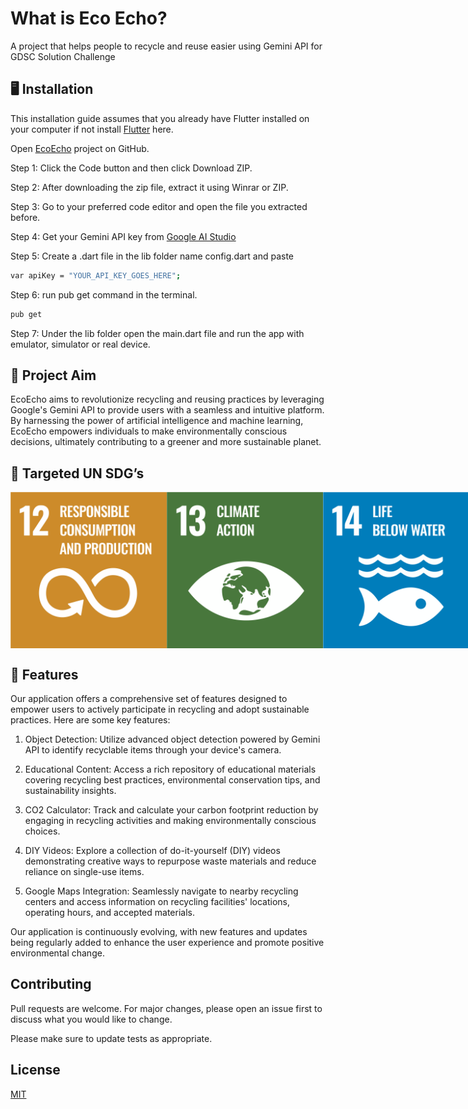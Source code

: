 # What is Eco Echo?
A project that helps people to recycle and reuse easier using Gemini API for GDSC Solution Challenge

## 🖥️ Installation

This installation guide assumes that you already have Flutter installed on your computer if not install [Flutter](https://docs.flutter.dev/get-started/install) here.

Open [EcoEcho](https://github.com/Aspendas/eco_echo) project on GitHub.

Step 1: Click the Code button and then click Download ZIP. 

Step 2: After downloading the zip file, extract it using Winrar or ZIP.

Step 3: Go to your preferred code editor and open the file you extracted before.

Step 4: Get your Gemini API key from [Google AI Studio](https://aistudio.google.com/)

Step 5: Create a .dart file in the lib folder name config.dart and paste
```bash
var apiKey = "YOUR_API_KEY_GOES_HERE";
```

Step 6: run pub get command in the terminal.
```bash
pub get
```

Step 7: Under the lib folder open the main.dart file and run the app with emulator, simulator or real device.

## 🚀 Project Aim

EcoEcho aims to revolutionize recycling and reusing practices by leveraging Google's Gemini API to provide users with a seamless and intuitive platform. By harnessing the power of artificial intelligence and machine learning, EcoEcho empowers individuals to make environmentally conscious decisions, ultimately contributing to a greener and more sustainable planet.

## 🎯 Targeted UN SDG’s

<div style="display: flex;">
<img src="https://github.com/Aspendas/eco_echo/blob/main/assets/12.svg" alt="SDG 12" width="250" height="250">
<img src="https://github.com/Aspendas/eco_echo/blob/main/assets/13.svg" alt="SDG 13" width="250" height="250">
<img src="https://github.com/Aspendas/eco_echo/blob/main/assets/14.svg" alt="SDG 14" width="250" height="250">
<img src="https://github.com/Aspendas/eco_echo/blob/main/assets/15.svg" alt="SDG 15" width="250" height="250">
</div>

## 📖 Features

Our application offers a comprehensive set of features designed to empower users to actively participate in recycling and adopt sustainable practices. Here are some key features:

1. Object Detection: Utilize advanced object detection powered by Gemini API to identify recyclable items through your device's camera.

2. Educational Content: Access a rich repository of educational materials covering recycling best practices, environmental conservation tips, and sustainability insights.

3. CO2 Calculator: Track and calculate your carbon footprint reduction by engaging in recycling activities and making environmentally conscious choices.

4. DIY Videos: Explore a collection of do-it-yourself (DIY) videos demonstrating creative ways to repurpose waste materials and reduce reliance on single-use items.

5. Google Maps Integration: Seamlessly navigate to nearby recycling centers and access information on recycling facilities' locations, operating hours, and accepted materials.

Our application is continuously evolving, with new features and updates being regularly added to enhance the user experience and promote positive environmental change.

## Contributing

Pull requests are welcome. For major changes, please open an issue first
to discuss what you would like to change.

Please make sure to update tests as appropriate.

## License

[MIT](https://choosealicense.com/licenses/mit/)
